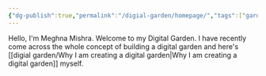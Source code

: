 ```yaml
---
{"dg-publish":true,"permalink":"/digial-garden/homepage/","tags":["gardenEntry"]}
---
```


Hello, I'm Meghna Mishra. Welcome to my Digital Garden. I have recently come across the whole concept of building a digital garden and here's [[digial garden/Why I am creating a digital garden\|Why I am creating a digital garden]] myself. 